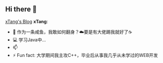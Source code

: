 ## Hi there 👋

<!--**xtangyes/xtangyes** is a ✨ _special_ ✨ repository because its `README.md` (this file) appears on your GitHub profile.-->
[xTang's Blog](https://xtangyes.github.io/)
**xTang**:
- 🤔 作为一条咸鱼，我敢如何翻身？☁️要是有大佬踢我就好了☕️
- 💻 学习Java中...
- 📫 
- ⚡ Fun fact: 大学期间我主攻C++，毕业后从事我几乎从未学过的WEB开发
